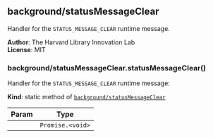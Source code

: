 <a name="module_background/statusMessageClear"></a>

## background/statusMessageClear
Handler for the `STATUS_MESSAGE_CLEAR` runtime message.

**Author**: The Harvard Library Innovation Lab  
**License**: MIT  
<a name="module_background/statusMessageClear.statusMessageClear"></a>

### background/statusMessageClear.statusMessageClear()
Handler for the `STATUS_MESSAGE_CLEAR` runtime message:

**Kind**: static method of [<code>background/statusMessageClear</code>](#module_background/statusMessageClear)  

| Param | Type |
| --- | --- |
|  | <code>Promise.&lt;void&gt;</code> | 

